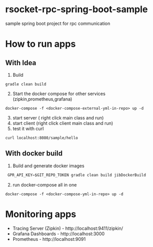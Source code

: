 # rsocket-rpc-spring-boot-sample
sample spring boot project for rpc communication


# How to run apps
## With Idea
1. Build
```
gradle clean build
```
2. Start the docker compose for other services (zipkin,prometheus,grafana)
```docker
docker-compose -f <docker-compose-external-yml-in-repo> up -d
``` 
3. start server ( right click main class and run)
4. start client (right click client main class and run)
5. test it with curl
```
curl localhost:8080/sample/hello
```

## With docker build

1. Build and generate docker images

```groovy
 GPR_API_KEY=$GIT_REPO_TOKEN gradle clean build jibDockerBuild
```

2. run docker-compose all in one
```docker
docker-compose -f <docker-compose-yml-in-repo> up -d
```

# Monitoring apps
* Tracing Server (Zipkin) - http://localhost:9411/zipkin/
* Grafana Dashboards - http://localhost:3000
* Prometheus - http://localhost:9091 


